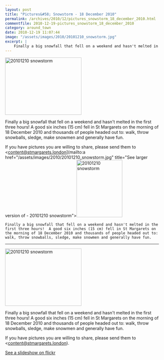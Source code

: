 ```yaml
---
layout: post
title: "Pictures&#58; Snowstorm - 18 December 2010"
permalink: /archives/2010/12/pictures_snowstorm_18_december_2010.html
commentfile: 2010-12-19-pictures_snowstorm_18_december_2010
category: around_town
date: 2010-12-19 11:07:44
image: "/assets/images/2010/20101210_snowstorm.jpg"
excerpt: |
    Finally a big snowfall that fell on a weekend and hasn't melted in the first three hours!  A good six inches (15 cm) fell in St Margarets on the morning of 18 December 2010 and thousands of people headed out to: walk, throw snowballs, sledge, make snowmen and generally have fun.
---
```


<a href="/assets/images/2010/20101210_snowstorm.jpg" title="See larger version of - 20101210 snowstorm"><img src="/assets/images/2010/20101210_snowstorm.jpg" width="250" height="187" alt="20101210 snowstorm" class="photo right" /></a>

Finally a big snowfall that fell on a weekend and hasn't melted in the first three hours! A good six inches (15 cm) fell in St Margarets on the morning of 18 December 2010 and thousands of people headed out to: walk, throw snowballs, sledge, make snowmen and generally have fun.

If you have pictures you are willing to share, please send them to <content@stmargarets.london](mailto:a href="/assets/images/2010/20101210_snowstorm.jpg" title="See larger version of - 20101210 snowstorm"><img src="/assets/images/2010/20101210_snowstorm.jpg" width="150" height="187" alt="20101210 snowstorm" class="photo right" /></a>

    Finally a big snowfall that fell on a weekend and hasn't melted in the first three hours!  A good six inches (15 cm) fell in St Margarets on the morning of 18 December 2010 and thousands of people headed out to: walk, throw snowballs, sledge, make snowmen and generally have fun.
---

<a href="/assets/images/2010/20101210_snowstorm.jpg" title="See larger version of - 20101210 snowstorm"><img src="/assets/images/2010/20101210_snowstorm.jpg" width="250" height="187" alt="20101210 snowstorm" class="photo right" /></a>

Finally a big snowfall that fell on a weekend and hasn't melted in the first three hours! A good six inches (15 cm) fell in St Margarets on the morning of 18 December 2010 and thousands of people headed out to: walk, throw snowballs, sledge, make snowmen and generally have fun.

If you have pictures you are willing to share, please send them to <content@stmargarets.london).

[See a slideshow on flickr](https://www.flickr.com/photos/mahnke/albums/72157625629312390/show/)
